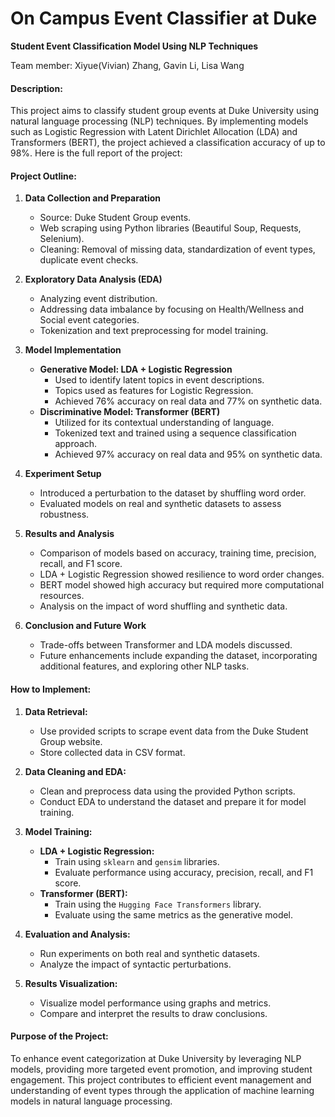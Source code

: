 # On Campus Event Classifier at Duke
**Student Event Classification Model Using NLP Techniques**

Team member: Xiyue(Vivian) Zhang, Gavin Li, Lisa Wang

#### Description:
This project aims to classify student group events at Duke University using natural language processing (NLP) techniques. By implementing models such as Logistic Regression with Latent Dirichlet Allocation (LDA) and Transformers (BERT), the project achieved a classification accuracy of up to 98%. 
Here is the full report of the project: 

#### Project Outline:
1. **Data Collection and Preparation**
   - Source: Duke Student Group events.
   - Web scraping using Python libraries (Beautiful Soup, Requests, Selenium).
   - Cleaning: Removal of missing data, standardization of event types, duplicate event checks.

2. **Exploratory Data Analysis (EDA)**
   - Analyzing event distribution.
   - Addressing data imbalance by focusing on Health/Wellness and Social event categories.
   - Tokenization and text preprocessing for model training.

3. **Model Implementation**
   - **Generative Model: LDA + Logistic Regression**
     - Used to identify latent topics in event descriptions.
     - Topics used as features for Logistic Regression.
     - Achieved 76% accuracy on real data and 77% on synthetic data.
   - **Discriminative Model: Transformer (BERT)**
     - Utilized for its contextual understanding of language.
     - Tokenized text and trained using a sequence classification approach.
     - Achieved 97% accuracy on real data and 95% on synthetic data.

4. **Experiment Setup**
   - Introduced a perturbation to the dataset by shuffling word order.
   - Evaluated models on real and synthetic datasets to assess robustness.

5. **Results and Analysis**
   - Comparison of models based on accuracy, training time, precision, recall, and F1 score.
   - LDA + Logistic Regression showed resilience to word order changes.
   - BERT model showed high accuracy but required more computational resources.
   - Analysis on the impact of word shuffling and synthetic data.

6. **Conclusion and Future Work**
   - Trade-offs between Transformer and LDA models discussed.
   - Future enhancements include expanding the dataset, incorporating additional features, and exploring other NLP tasks.

#### How to Implement:
1. **Data Retrieval:**
   - Use provided scripts to scrape event data from the Duke Student Group website.
   - Store collected data in CSV format.

2. **Data Cleaning and EDA:**
   - Clean and preprocess data using the provided Python scripts.
   - Conduct EDA to understand the dataset and prepare it for model training.

3. **Model Training:**
   - **LDA + Logistic Regression:**
     - Train using `sklearn` and `gensim` libraries.
     - Evaluate performance using accuracy, precision, recall, and F1 score.
   - **Transformer (BERT):**
     - Train using the `Hugging Face Transformers` library.
     - Evaluate using the same metrics as the generative model.

4. **Evaluation and Analysis:**
   - Run experiments on both real and synthetic datasets.
   - Analyze the impact of syntactic perturbations.

5. **Results Visualization:**
   - Visualize model performance using graphs and metrics.
   - Compare and interpret the results to draw conclusions.

#### Purpose of the Project:
To enhance event categorization at Duke University by leveraging NLP models, providing more targeted event promotion, and improving student engagement. This project contributes to efficient event management and understanding of event types through the application of machine learning models in natural language processing.
